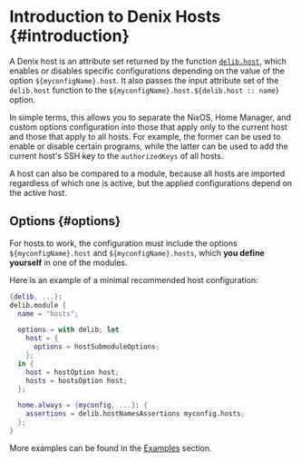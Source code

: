 # Introduction to Denix Hosts {#introduction}
A Denix host is an attribute set returned by the function [`delib.host`](/hosts/structure), which enables or disables specific configurations depending on the value of the option `${myconfigName}.host`. It also passes the input attribute set of the `delib.host` function to the `${myconfigName}.host.${delib.host :: name}` option.

In simple terms, this allows you to separate the NixOS, Home Manager, and custom options configuration into those that apply only to the current host and those that apply to all hosts. For example, the former can be used to enable or disable certain programs, while the latter can be used to add the current host's SSH key to the `authorizedKeys` of all hosts.

A host can also be compared to a module, because all hosts are imported regardless of which one is active, but the applied configurations depend on the active host.

## Options {#options}
For hosts to work, the configuration must include the options `${myconfigName}.host` and `${myconfigName}.hosts`, which **you define yourself** in one of the modules.

Here is an example of a minimal recommended host configuration:

```nix
{delib, ...}:
delib.module {
  name = "hosts";

  options = with delib; let
    host = {
      options = hostSubmoduleOptions;
    };
  in {
    host = hostOption host;
    hosts = hostsOption host;
  };

  home.always = {myconfig, ...}: {
    assertions = delib.hostNamesAssertions myconfig.hosts;
  };
}
```

More examples can be found in the [Examples](/hosts/examples) section.

